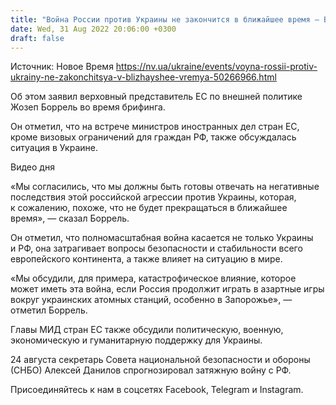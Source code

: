 ```yaml
---
title: "Война России против Украины не закончится в ближайшее время — Боррель"
date: Wed, 31 Aug 2022 20:06:00 +0300
draft: false
---
```

Источник: Новое Время https://nv.ua/ukraine/events/voyna-rossii-protiv-ukrainy-ne-zakonchitsya-v-blizhayshee-vremya-50266966.html


 Об этом заявил верховный представитель ЕС по внешней политике Жозеп Боррель во время брифинга.

Он отметил, что на встрече министров иностранных дел стран ЕС, кроме визовых ограничений для граждан РФ, также обсуждалась ситуация в Украине.

 Видео дня   

«Мы согласились, что мы должны быть готовы отвечать на негативные последствия этой российской агрессии против Украины, которая, к сожалению, похоже, что не будет прекращаться в ближайшее время», — сказал Боррель.

Он отметил, что полномасштабная война касается не только Украины и РФ, она затрагивает вопросы безопасности и стабильности всего европейского континента, а также влияет на ситуацию в мире.

«Мы обсудили, для примера, катастрофическое влияние, которое может иметь эта война, если Россия продолжит играть в азартные игры вокруг украинских атомных станций, особенно в Запорожье», — отметил Боррель.

Главы МИД стран ЕС также обсудили политическую, военную, экономическую и гуманитарную поддержку для Украины.

24 августа секретарь Совета национальной безопасности и обороны (СНБО) Алексей Данилов спрогнозировал затяжную войну с РФ.

Присоединяйтесь к нам в соцсетях Facebook, Telegram и Instagram.
